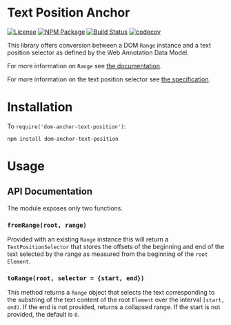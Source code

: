 Text Position Anchor
====================

[![License](https://img.shields.io/badge/license-MIT-blue.svg)](http://opensource.org/licenses/MIT)
[![NPM Package](https://img.shields.io/npm/v/dom-anchor-text-position.svg)](https://www.npmjs.com/package/dom-anchor-text-position)
[![Build Status](https://travis-ci.org/tilgovi/dom-anchor-text-position.svg?branch=master)](https://travis-ci.org/tilgovi/dom-anchor-text-position)
[![codecov](https://img.shields.io/codecov/c/github/tilgovi/dom-anchor-text-position/master.svg)](https://codecov.io/gh/tilgovi/dom-anchor-text-position)

This library offers conversion between a DOM `Range` instance and a text
position selector as defined by the Web Annotation Data Model.

For more information on `Range` see
[the documentation](https://developer.mozilla.org/en-US/docs/Web/API/Range).

For more information on the text position selector see
[the specification](http://www.w3.org/TR/annotation-model/#text-position-selector).

Installation
============

To `require('dom-anchor-text-position')`:

    npm install dom-anchor-text-position

Usage
=====

## API Documentation

The module exposes only two functions.

### `fromRange(root, range)`

Provided with an existing `Range` instance this will return a
`TextPositionSelector` that stores the offsets of the beginning and end of the
text selected by the range as measured from the beginning of the `root`
`Element`.

### `toRange(root, selector = {start, end})`

This method returns a `Range` object that selects the text corresponding to
the substring of the text content of the root `Element` over the interval
`[start, end)`. If the end is not provided, returns a collapsed range. If the
start is not provided, the default is `0`.

